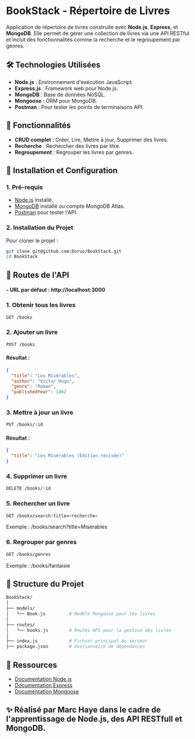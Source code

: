 # BookStack - Répertoire de Livres

Application de répertoire de livres construite avec **Node.js**, **Express**, et **MongoDB**.
Elle permet de gérer une collection de livres via une API RESTful et inclut des fonctionnalités comme la recherche et le regroupement par genres.

## 🛠️ Technologies Utilisées
- **Node.js** : Environnement d'exécution JavaScript.
- **Express.js** : Framework web pour Node.js.
- **MongoDB** : Base de données NoSQL.
- **Mongoose** : ORM pour MongoDB.
- **Postman** : Pour tester les points de terminaisons API.

## 🎯 Fonctionnalités
- **CRUD complet** : Créer, Lire, Mettre à jour, Supprimer des livres.
- **Recherche** : Rechercher des livres par titre.
- **Regroupement** : Regrouper les livres par genres.

## 🚀 Installation et Configuration

### 1. Pré-requis
- [Node.js](https://nodejs.org/) installé.
- [MongoDB](https://www.mongodb.com/) installé ou compte MongoDB Atlas.
- [Postman](https://www.postman.com/) pour tester l'API.

### 2. Installation du Projet

Pour cloner le projet :

```bash
git clone git@github.com:Doruo/BookStack.git
cd BookStack
```

## 📖 Routes de l'API

#### - **URL par défaut :** http://localhost:3000

### 1. Obtenir tous les livres
```bash
GET /books
```
### 2. Ajouter un livre
```bash
POST /books
```
#### Résultat :
``` JSON
{
  "title": "Les Misérables",
  "author": "Victor Hugo",
  "genre": "Roman",
  "publishedYear": 1862
}
```

### 3. Mettre à jour un livre
```bash
PUT /books/:id
```
#### Résultat :
```JSON
{
  "title": "Les Misérables (Édition révisée)"
}
```

### 4. Supprimer un livre
```bash
DELETE /books/:id
```

### 5. Rechercher un livre
```bash
GET /books/search?title=<recherche> 
```
Exemple : /books/search?title=Misérables

### 6. Regrouper par genres

```bash
GET /books/genres
```

Exemple : /books/fantaisie

## 📂 Structure du Projet
```graphql
BookStack/
│
├── models/
│   └── Book.js         # Modèle Mongoose pour les livres
│
├── routes/
│   └── books.js        # Routes API pour la gestion des livres
│
├── index.js            # Fichier principal du serveur
├── package.json        # Gestionnaire de dépendances
```
## 🔗 Ressources
- [Documentation Node.js](https://nodejs.org/en/docs/) 
- [Documentation Express](https://expressjs.com/) 
- [Documentation Mongoose](https://mongoosejs.com/)

## ✨ Réalisé par Marc Haye dans le cadre de l'apprentissage de Node.js, des API RESTfull et MongoDB.